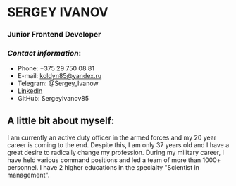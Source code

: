 # **SERGEY IVANOV** 


### Junior Frontend Developer 


### *Contact information*: 

* Phone: +375 29 750 08 81
* E-mail: koldyn85@yandex.ru
* Telegram: @Sergey_Ivanow
* [LinkedIn](www.linkedin.com/in/сергей-иванов-a78606210)
* GitHub: SergeyIvanov85


## **A little bit about myself:**


I am currently an active duty officer in the armed forces and my 20 year career is coming to the end. Despite this, I am only 37 years old and I have a great desire to radically change my profession.
During my military career, I have held various command positions and led a team of more than 1000+ personnel. I have 2 higher educations in the specialty "Scientist in management".